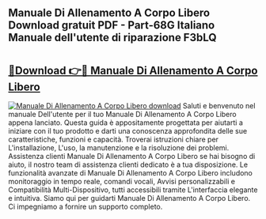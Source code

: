 ## Manuale Di Allenamento A Corpo Libero Download gratuit PDF - Part-68G Italiano Manuale dell'utente di riparazione F3bLQ

# <h2><a href="http://dfdacq.blite.top/?on=Manuale+Di+Allenamento+A+Corpo+Libero">🔗Download 👉🔴 Manuale Di Allenamento A Corpo Libero</a></h2>

[![Manuale Di Allenamento A Corpo Libero download](https://i.imgur.com/lujVjoI.png)](http://dfdacq.blite.top/?on=Manuale+Di+Allenamento+A+Corpo+Libero)
Saluti e benvenuto nel manuale Dell'utente per il tuo Manuale Di Allenamento A Corpo Libero appena lanciato. Questa guida è appositamente progettata per aiutarti a iniziare con il tuo prodotto e darti una conoscenza approfondita delle sue caratteristiche, funzioni e capacità. Troverai istruzioni chiare per L'installazione, L'uso, la manutenzione e la risoluzione dei problemi. Assistenza clienti Manuale Di Allenamento A Corpo Libero se hai bisogno di aiuto, il nostro team di assistenza clienti dedicato è a tua disposizione. Le funzionalità avanzate di Manuale Di Allenamento A Corpo Libero includono monitoraggio in tempo reale, comandi vocali, Avvisi personalizzabili e Compatibilità Multi-Dispositivo, tutti accessibili tramite L'interfaccia elegante e intuitiva. Siamo qui per guidarti Manuale Di Allenamento A Corpo Libero. Ci impegniamo a fornire un supporto completo.
